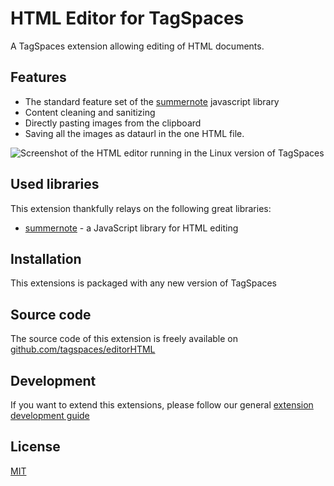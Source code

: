 # HTML Editor for TagSpaces

A TagSpaces extension allowing editing of HTML documents.

## Features

* The standard feature set of the [summernote](http://summernote.org/) javascript library
* Content cleaning and sanitizing
* Directly pasting images from the clipboard
* Saving all the images as dataurl in the one HTML file.

![Screenshot of the HTML editor running in the Linux version of TagSpaces](https://github.com/tagspaces/documentation/raw/master/docs/media/extensions/editor-html-lead.png)

## Used libraries
This extension thankfully relays on the following great libraries:

* [summernote](http://summernote.org/) - a JavaScript library for HTML editing

## Installation

This extensions is packaged with any new version of TagSpaces

## Source code

The source code of this extension is freely available on [github.com/tagspaces/editorHTML](https://github.com/tagspaces/editorHTML/)

## Development

If you want to extend this extensions, please follow our general [extension development guide](http://tagspaces.org/documentation/extension-development-guide)

## License

[MIT](https://github.com/tagspaces/editorHTML/blob/master/LICENSE.txt)

